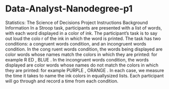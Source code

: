 # Data-Analyst-Nanodegree-p1
Statistics: The Science of Decisions Project Instructions
Background Information
In a Stroop task, participants are presented with a list of words, with each word displayed in a color of ink. The participant’s task is to say out loud the  colo  r of the ink in which the word is printed. The task has two conditions: a congruent words condition, and an incongruent words condition. In the  cong  ruent words condition, the words being displayed are color words whose names match the colors in which they are printed: for example R  ED ,  BLUE . In the  incongruent words condition, the words displayed are color words whose names do not match the colors in which they are printed: for example  PURPLE ,  ORANGE . In each case, we measure the time it takes to name the ink colors in equally­sized lists. Each participant will go through and record a time from each condition.
